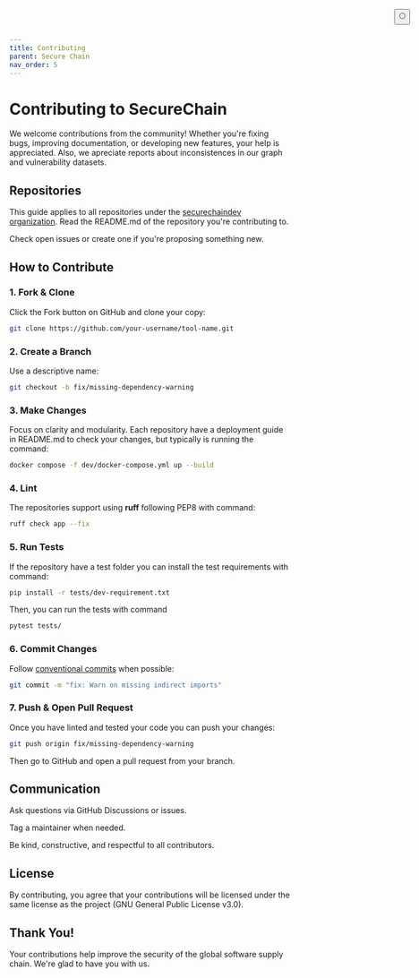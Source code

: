 ```yaml
---
title: Contributing
parent: Secure Chain
nav_order: 5
---
```


# Contributing to SecureChain

We welcome contributions from the community! Whether you're fixing bugs, improving documentation, or developing new features, your help is appreciated. Also, we apreciate reports about inconsistences in our graph and vulnerability datasets.

## Repositories

This guide applies to all repositories under the [securechaindev organization](https://github.com/securechaindev). Read the README.md of the repository you're contributing to.

Check open issues or create one if you're proposing something new.

##  How to Contribute

### 1. Fork & Clone

Click the Fork button on GitHub and clone your copy:
```bash
git clone https://github.com/your-username/tool-name.git
```

### 2. Create a Branch

Use a descriptive name:
```bash
git checkout -b fix/missing-dependency-warning
```

### 3. Make Changes

Focus on clarity and modularity. Each repository have a deployment guide in README.md to check your changes, but typically is running the command:
```bash
docker compose -f dev/docker-compose.yml up --build
```

### 4. Lint

The repositories support using **ruff** following PEP8 with command:
```bash
ruff check app --fix
```

### 5. Run Tests

If the repository have a test folder you can install the test requirements with command:
```bash
pip install -r tests/dev-requirement.txt
```

Then, you can run the tests with command
```bash
pytest tests/
```

### 6. Commit Changes

Follow [conventional commits](https://www.conventionalcommits.org/en/v1.0.0/) when possible:
```bash
git commit -m "fix: Warn on missing indirect imports"
```

### 7. Push & Open Pull Request

Once you have linted and tested your code you can push your changes:
```bash
git push origin fix/missing-dependency-warning
```

Then go to GitHub and open a pull request from your branch.

## Communication

Ask questions via GitHub Discussions or issues.

Tag a maintainer when needed.

Be kind, constructive, and respectful to all contributors.

## License

By contributing, you agree that your contributions will be licensed under the same license as the project (GNU General Public License v3.0).

## Thank You!

Your contributions help improve the security of the global software supply chain. We're glad to have you with us.

<button class="btn js-toggle-dark-mode" style="
  position: fixed;
  top: 1rem;
  right: 1rem;
  z-index: 1000;
">
  🌕
</button>

<script>
  const toggleDarkMode = document.querySelector('.js-toggle-dark-mode');
  jtd.addEvent(toggleDarkMode, 'click', function () {
    if (jtd.getTheme() === 'dark') {
      jtd.setTheme('light');
      toggleDarkMode.textContent = '🌕';
    } else {
      jtd.setTheme('dark');
      toggleDarkMode.textContent = '☀️';
    }
  });
</script>
